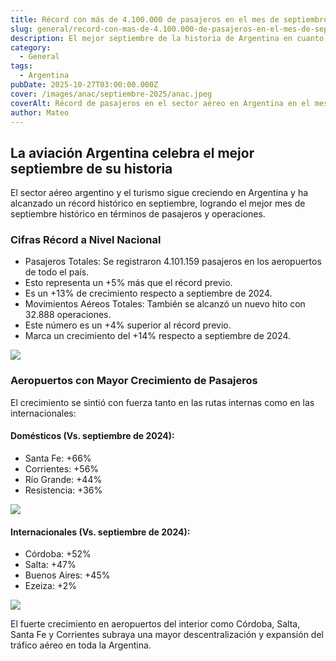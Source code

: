 ```yaml
---
title: Récord con más de 4.100.000 de pasajeros en el mes de septiembre
slug: general/record-con-mas-de-4.100.000-de-pasajeros-en-el-mes-de-septiembre
description: El mejor septiembre de la historia de Argentina en cuanto a pasajeros.
category:
  - General
tags:
  - Argentina
pubDate: 2025-10-27T03:00:00.000Z
cover: /images/anac/septiembre-2025/anac.jpeg
coverAlt: Récord de pasajeros en el sector aéreo en Argentina en el mes de septiembre
author: Mateo
---
```


## La aviación Argentina celebra el mejor septiembre de su historia 

El sector aéreo argentino y el turismo sigue creciendo en Argentina y ha alcanzado un récord histórico en septiembre, logrando el mejor mes de septiembre histórico en términos de pasajeros y operaciones.

### Cifras Récord a Nivel Nacional

* Pasajeros Totales: Se registraron 4.101.159 pasajeros en los aeropuertos de todo el país.
* Esto representa un +5% más que el récord previo.
* Es un +13% de crecimiento respecto a septiembre de 2024.
* Movimientos Aéreos Totales: También se alcanzó un nuevo hito con 32.888 operaciones.
* Este número es un +4% superior al récord previo.
* Marca un crecimiento del +14% respecto a septiembre de 2024.

![](/images/anac/septiembre-2025/anac2.jpeg)

### Aeropuertos con Mayor Crecimiento de Pasajeros

El crecimiento se sintió con fuerza tanto en las rutas internas como en las internacionales:

#### Domésticos (Vs. septiembre de 2024):

* Santa Fe: +66%
* Corrientes: +56%
* Río Grande: +44%
* Resistencia: +36%

![](/images/anac/septiembre-2025/anac3.jpeg)

#### Internacionales (Vs. septiembre de 2024):

* Córdoba: +52%
* Salta: +47%
* Buenos Aires: +45%
* Ezeiza: +2%

![](/images/anac/septiembre-2025/anac4.jpeg)

El fuerte crecimiento en aeropuertos del interior como Córdoba, Salta, Santa Fe y Corrientes subraya una mayor descentralización y expansión del tráfico aéreo en toda la Argentina.
